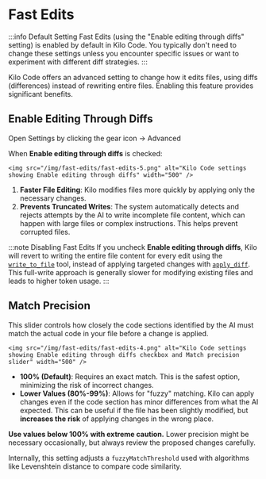 # Fast Edits

:::info Default Setting
Fast Edits (using the "Enable editing through diffs" setting) is enabled by default in Kilo Code. You typically don't need to change these settings unless you encounter specific issues or want to experiment with different diff strategies.
:::

Kilo Code offers an advanced setting to change how it edits files, using diffs (differences) instead of rewriting entire files. Enabling this feature provides significant benefits.

## Enable Editing Through Diffs

Open Settings by clicking the gear icon <Codicon name="gear" /> → Advanced



When **Enable editing through diffs** is checked:

    <img src="/img/fast-edits/fast-edits-5.png" alt="Kilo Code settings showing Enable editing through diffs" width="500" />
1.  **Faster File Editing**: Kilo modifies files more quickly by applying only the necessary changes.
2.  **Prevents Truncated Writes**: The system automatically detects and rejects attempts by the AI to write incomplete file content, which can happen with large files or complex instructions. This helps prevent corrupted files.

:::note Disabling Fast Edits
If you uncheck **Enable editing through diffs**, Kilo will revert to writing the entire file content for every edit using the [`write_to_file`](/features/tools/write-to-file) tool, instead of applying targeted changes with [`apply_diff`](/features/tools/apply-diff). This full-write approach is generally slower for modifying existing files and leads to higher token usage.
:::

## Match Precision

This slider controls how closely the code sections identified by the AI must match the actual code in your file before a change is applied.

    <img src="/img/fast-edits/fast-edits-4.png" alt="Kilo Code settings showing Enable editing through diffs checkbox and Match precision slider" width="500" />

*   **100% (Default)**: Requires an exact match. This is the safest option, minimizing the risk of incorrect changes.
*   **Lower Values (80%-99%)**: Allows for "fuzzy" matching. Kilo can apply changes even if the code section has minor differences from what the AI expected. This can be useful if the file has been slightly modified, but **increases the risk** of applying changes in the wrong place.

**Use values below 100% with extreme caution.** Lower precision might be necessary occasionally, but always review the proposed changes carefully.

Internally, this setting adjusts a `fuzzyMatchThreshold` used with algorithms like Levenshtein distance to compare code similarity.